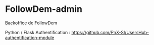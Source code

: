 # FollowDem-admin
Backoffice de FollowDem

Python / Flask
Authentification : https://github.com/PnX-SI/UsersHub-authentification-module
